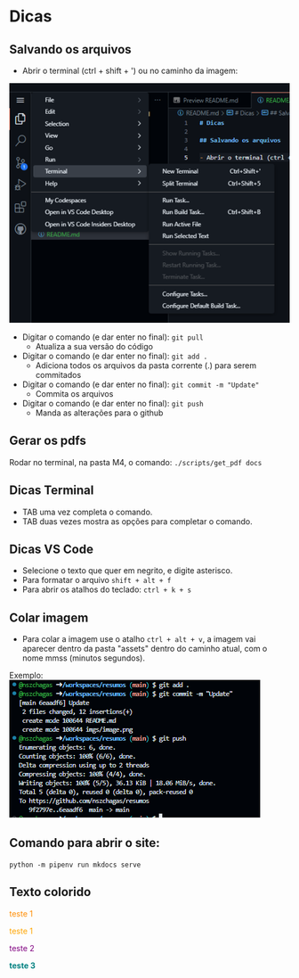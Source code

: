 # Dicas

## Salvando os arquivos

- Abrir o terminal (ctrl + shift + ') ou no caminho da imagem:

![Alt text](imgs/image.png)

- Digitar o comando (e dar enter no final): `git pull`
  - Atualiza a sua versão do código
- Digitar o comando (e dar enter no final): `git add .`
  - Adiciona todos os arquivos da pasta corrente (.) para serem commitados
- Digitar o comando (e dar enter no final): `git commit -m "Update"`
  - Commita os arquivos
- Digitar o comando (e dar enter no final): `git push`
  - Manda as alterações para o github

## Gerar os pdfs

Rodar no terminal, na pasta M4, o comando:
`./scripts/get_pdf docs`

## Dicas Terminal

- TAB uma vez completa o comando.
- TAB duas vezes mostra as opções para completar o comando.

## Dicas VS Code

- Selecione o texto que quer em negrito, e digite asterisco.
- Para formatar o arquivo `shift + alt + f`
- Para abrir os atalhos do teclado: `ctrl + k + s`

## Colar imagem

- Para colar a imagem use o atalho `ctrl + alt + v`, a imagem vai aparecer dentro da pasta "assets" dentro do caminho atual, com o nome mmss (minutos segundos).

Exemplo:
![Alt text](imgs/image2.png)

## Comando para abrir o site:

`python -m pipenv run mkdocs serve`

## Texto colorido

<span style="color:darkorange">teste 1</span>

<span style="color:orange">teste 1</span>

<span style="color:purple">teste 2</span>

<span style="color:teal">**teste 3**</span>